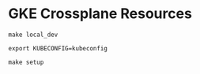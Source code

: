 # GKE Crossplane Resources

```
make local_dev
```
```
export KUBECONFIG=kubeconfig
```
```
make setup
```
